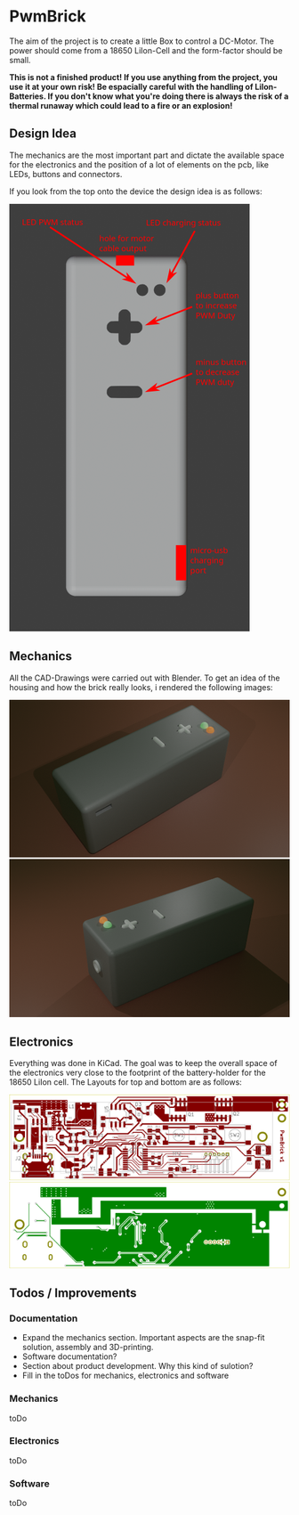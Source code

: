 # PwmBrick

The aim of the project is to create a little Box to control a DC-Motor. The power should come from a 18650 LiIon-Cell and the form-factor should be small.

**This is not a finished product! If you use anything from the project, you use it at your own risk! Be espacially careful with the handling of LiIon-Batteries. If you don't know what you're doing there is always the risk of a thermal runaway which could lead to a fire or an explosion!**

## Design Idea

The mechanics are the most important part and dictate the available space for the electronics and the position of a lot of elements on the pcb, like LEDs, buttons and connectors.

If you look from the top onto the device the design idea is as follows:

![Top view of the housing](/Design-Files/Mechanics/Design-Idea-Top-View.png)

## Mechanics

All the CAD-Drawings were carried out with Blender. To get an idea of the housing and how the brick really looks, i rendered the following images:

![Housing-Rendered-1](/Design-Files/Mechanics/Housing-Rendered1.png)
![Housing-Rendered-2](/Design-Files/Mechanics/Housing-Rendered2.png)

## Electronics

Everything was done in KiCad. The goal was to keep the overall space of the electronics very close to the footprint of the battery-holder for the 18650 LiIon cell. The Layouts for top and bottom are as follows:

![Layout-Top](/Design-Files/Electronics/PCB-Design/PwmBrick-Top.svg)
![Layout-Bot](/Design-Files/Electronics/PCB-Design/PwmBrick-Bot.svg)


## Todos / Improvements

### Documentation

* Expand the mechanics section. Important aspects are the snap-fit solution, assembly and 3D-printing.
* Software documentation?
* Section about product development. Why this kind of sulotion?
* Fill in the toDos for mechanics, electronics and software

### Mechanics

toDo

### Electronics

toDo

### Software   

toDo
